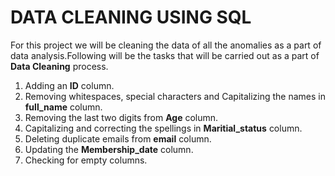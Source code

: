 # DATA CLEANING USING SQL

For this project we will be cleaning the data of all the anomalies as a part of data analysis.Following will be the tasks that will be carried out as a part of **Data Cleaning** process.

1. Adding an **ID** column.
2. Removing whitespaces, special characters and Capitalizing the names in **full_name** column.
3. Removing the last two digits from **Age** column.
4. Capitalizing and correcting the spellings in **Maritial_status** column.
5. Deleting duplicate emails from **email** column.
6. Updating the **Membership_date** column.
7. Checking for empty columns.

